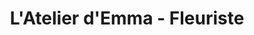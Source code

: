 ---
title: "L'Atelier d'Emma - Fleuriste"
url: /masnieres/latelier-demma-fleuriste/
shop: fleuriste
---